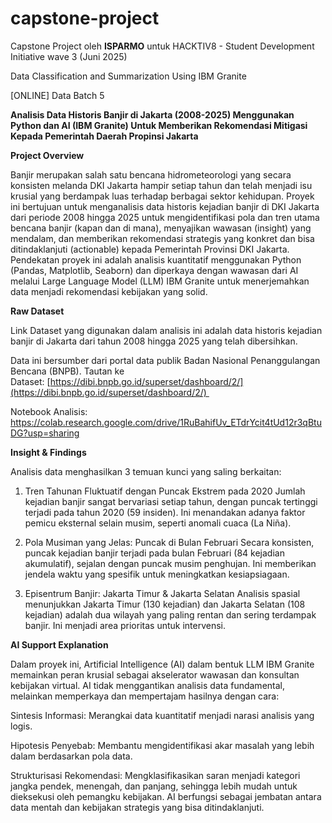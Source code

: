 # capstone-project
Capstone Project oleh **ISPARMO** untuk HACKTIV8 - Student Development Initiative wave 3 (Juni 2025)

Data Classification and Summarization Using IBM Granite

\[ONLINE\] Data Batch 5

**Analisis Data Historis Banjir di Jakarta (2008-2025) Menggunakan Python dan AI (IBM Granite) Untuk Memberikan Rekomendasi Mitigasi Kepada Pemerintah Daerah Propinsi Jakarta**

**Project Overview**

Banjir merupakan salah satu bencana hidrometeorologi yang secara konsisten melanda DKI Jakarta hampir setiap tahun dan telah menjadi isu krusial yang berdampak luas terhadap berbagai sektor kehidupan. Proyek ini bertujuan untuk menganalisis data historis kejadian banjir di DKI Jakarta dari periode 2008 hingga 2025 untuk mengidentifikasi pola dan tren utama bencana banjir (kapan dan di mana), menyajikan wawasan (insight) yang mendalam, dan memberikan rekomendasi strategis yang konkret dan bisa ditindaklanjuti (actionable) kepada Pemerintah Provinsi DKI Jakarta. 
Pendekatan proyek ini adalah analisis kuantitatif menggunakan Python (Pandas, Matplotlib, Seaborn) dan diperkaya dengan wawasan dari AI melalui Large Language Model (LLM) IBM Granite untuk menerjemahkan data menjadi rekomendasi kebijakan yang solid.

**Raw Dataset**

Link Dataset yang digunakan dalam analisis ini adalah data historis kejadian banjir di Jakarta dari tahun 2008 hingga 2025 yang telah dibersihkan.

Data ini bersumber dari portal data publik Badan Nasional Penanggulangan Bencana (BNPB). Tautan ke Dataset: [https://dibi.bnpb.go.id/superset/dashboard/2/](https://dibi.bnpb.go.id/superset/dashboard/2/) 

Notebook Analisis: https://colab.research.google.com/drive/1RuBahifUv_ETdrYcit4tUd12r3qBtuDG?usp=sharing

**Insight & Findings**

Analisis data menghasilkan 3 temuan kunci yang saling berkaitan:

1.  Tren Tahunan Fluktuatif dengan Puncak Ekstrem pada 2020 Jumlah kejadian banjir sangat bervariasi setiap tahun, dengan puncak tertinggi terjadi pada tahun 2020 (59 insiden). Ini menandakan adanya faktor pemicu eksternal selain musim, seperti anomali cuaca (La Niña).
    
2.  Pola Musiman yang Jelas: Puncak di Bulan Februari Secara konsisten, puncak kejadian banjir terjadi pada bulan Februari (84 kejadian akumulatif), sejalan dengan puncak musim penghujan. Ini memberikan jendela waktu yang spesifik untuk meningkatkan kesiapsiagaan.
    
3.  Episentrum Banjir: Jakarta Timur & Jakarta Selatan Analisis spasial menunjukkan Jakarta Timur (130 kejadian) dan Jakarta Selatan (108 kejadian) adalah dua wilayah yang paling rentan dan sering terdampak banjir. Ini menjadi area prioritas untuk intervensi.
    

**AI Support Explanation**

Dalam proyek ini, Artificial Intelligence (AI) dalam bentuk LLM IBM Granite memainkan peran krusial sebagai akselerator wawasan dan konsultan kebijakan virtual. AI tidak menggantikan analisis data fundamental, melainkan memperkaya dan mempertajam hasilnya dengan cara:

Sintesis Informasi: Merangkai data kuantitatif menjadi narasi analisis yang logis.

Hipotesis Penyebab: Membantu mengidentifikasi akar masalah yang lebih dalam berdasarkan pola data.

Strukturisasi Rekomendasi: Mengklasifikasikan saran menjadi kategori jangka pendek, menengah, dan panjang, sehingga lebih mudah untuk dieksekusi oleh pemangku kebijakan. AI berfungsi sebagai jembatan antara data mentah dan kebijakan strategis yang bisa ditindaklanjuti.
